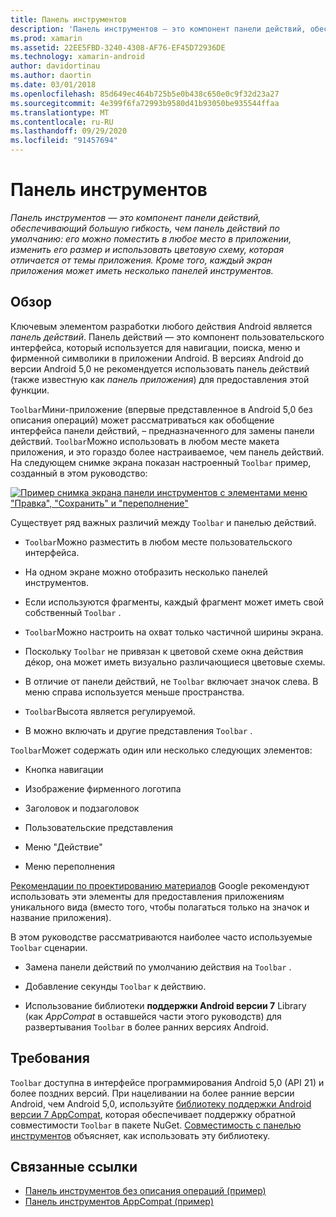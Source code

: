 ```yaml
---
title: Панель инструментов
description: 'Панель инструментов — это компонент панели действий, обеспечивающий большую гибкость, чем панель действий по умолчанию: его можно поместить в любое место в приложении, изменить его размер и использовать цветовую схему, которая отличается от темы приложения. Кроме того, каждый экран приложения может иметь несколько панелей инструментов.'
ms.prod: xamarin
ms.assetid: 22EE5FBD-3240-4308-AF76-EF45D72936DE
ms.technology: xamarin-android
author: davidortinau
ms.author: daortin
ms.date: 03/01/2018
ms.openlocfilehash: 85d649ec464b725b5e0b438c650e0c9f32d23a27
ms.sourcegitcommit: 4e399f6fa72993b9580d41b93050be935544ffaa
ms.translationtype: MT
ms.contentlocale: ru-RU
ms.lasthandoff: 09/29/2020
ms.locfileid: "91457694"
---
```

# <a name="toolbar"></a>Панель инструментов

_Панель инструментов — это компонент панели действий, обеспечивающий большую гибкость, чем панель действий по умолчанию: его можно поместить в любое место в приложении, изменить его размер и использовать цветовую схему, которая отличается от темы приложения. Кроме того, каждый экран приложения может иметь несколько панелей инструментов._

## <a name="overview"></a>Обзор

Ключевым элементом разработки любого действия Android является *панель действий*. Панель действий — это компонент пользовательского интерфейса, который используется для навигации, поиска, меню и фирменной символики в приложении Android. В версиях Android до версии Android 5,0 не рекомендуется использовать панель действий (также известную как *панель приложения*) для предоставления этой функции. 

`Toolbar`Мини-приложение (впервые представленное в Android 5,0 без описания операций) может рассматриваться как обобщение интерфейса панели действий, &ndash; предназначенного для замены панели действий. `Toolbar`Можно использовать в любом месте макета приложения, и это гораздо более настраиваемое, чем панель действий. На следующем снимке экрана показан настроенный `Toolbar` пример, созданный в этом руководство: 

[![Пример снимка экрана панели инструментов с элементами меню "Правка", "Сохранить" и "переполнение"](images/01-toolbar-sml.png)](images/01-toolbar.png#lightbox)

Существует ряд важных различий между `Toolbar` и панелью действий. 

- `Toolbar`Можно разместить в любом месте пользовательского интерфейса.

- На одном экране можно отобразить несколько панелей инструментов.

- Если используются фрагменты, каждый фрагмент может иметь свой собственный `Toolbar` . 

- `Toolbar`Можно настроить на охват только частичной ширины экрана. 

- Поскольку `Toolbar` не привязан к цветовой схеме окна действия дéкор, она может иметь визуально различающиеся цветовые схемы. 

- В отличие от панели действий, не `Toolbar` включает значок слева. В меню справа используется меньше пространства. 

- `Toolbar`Высота является регулируемой. 

- В можно включать и другие представления `Toolbar` . 

`Toolbar`Может содержать один или несколько следующих элементов: 

- Кнопка навигации

- Изображение фирменного логотипа

- Заголовок и подзаголовок

- Пользовательские представления

- Меню "Действие"

- Меню переполнения

[Рекомендации по проектированию материалов](https://material.google.com/) Google рекомендуют использовать эти элементы для предоставления приложениям уникального вида (вместо того, чтобы полагаться только на значок и название приложения). 

В этом руководстве рассматриваются наиболее часто используемые `Toolbar` сценарии.

- Замена панели действий по умолчанию действия на `Toolbar` . 

- Добавление секунды `Toolbar` к действию.

- Использование библиотеки **поддержки Android версии 7** Library (как *AppCompat* в оставшейся части этого руководств) для развертывания   `Toolbar` в более ранних версиях Android. 

## <a name="requirements"></a>Требования

`Toolbar` доступна в интерфейсе программирования Android 5,0 (API 21) и более поздних версий. При нацеливании на более ранние версии Android, чем Android 5,0, используйте [библиотеку поддержки Android версии 7 AppCompat](https://www.nuget.org/packages/Xamarin.Android.Support.v7.AppCompat/), которая обеспечивает поддержку обратной совместимости `Toolbar` в пакете NuGet. 
[Совместимость с панелью инструментов](~/android/user-interface/controls/tool-bar/toolbar-compatibility.md) объясняет, как использовать эту библиотеку. 

## <a name="related-links"></a>Связанные ссылки

- [Панель инструментов без описания операций (пример)](/samples/xamarin/monodroid-samples/android50-toolbar)
- [Панель инструментов AppCompat (пример)](/samples/xamarin/monodroid-samples/supportv7-appcompat-toolbar)